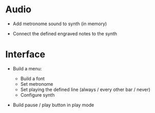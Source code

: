 # Audio

-   Add metronome sound to synth (in memory)

-   Connect the defined engraved notes to the synth

# Interface

-   Build a menu:

    -   Build a font
    -   Set metronome
    -   Set playing the defined line (always / every other bar / never)
    -   Configure synth

-   Build pause / play button in play mode
